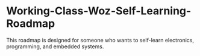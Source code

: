 # Working-Class-Woz-Self-Learning-Roadmap
This roadmap is designed for someone who wants to self-learn electronics, programming, and embedded systems.
